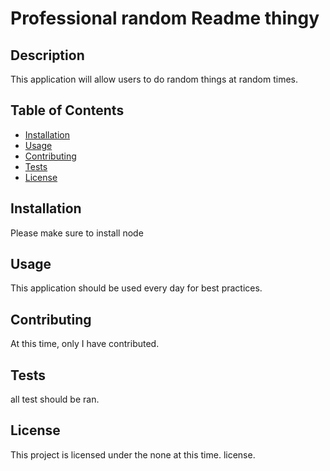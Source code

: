 
# Professional random Readme thingy

## Description

This application will allow users to do random things at random times.

## Table of Contents

- [Installation](#installation)
- [Usage](#usage)
- [Contributing](#contributing)
- [Tests](#tests)
- [License](#license)

## Installation

Please make sure to install node

## Usage

This application should be used every day for best practices.

## Contributing

At this time, only I have contributed.

## Tests

all test should be ran.

## License

This project is licensed under the none at this time. license.
